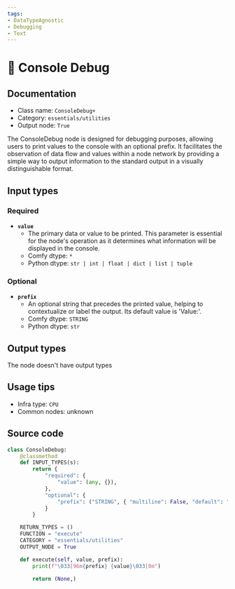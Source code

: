 ```yaml
---
tags:
- DataTypeAgnostic
- Debugging
- Text
---
```


# 🔧 Console Debug
## Documentation
- Class name: `ConsoleDebug+`
- Category: `essentials/utilities`
- Output node: `True`

The ConsoleDebug node is designed for debugging purposes, allowing users to print values to the console with an optional prefix. It facilitates the observation of data flow and values within a node network by providing a simple way to output information to the standard output in a visually distinguishable format.
## Input types
### Required
- **`value`**
    - The primary data or value to be printed. This parameter is essential for the node's operation as it determines what information will be displayed in the console.
    - Comfy dtype: `*`
    - Python dtype: `str | int | float | dict | list | tuple`
### Optional
- **`prefix`**
    - An optional string that precedes the printed value, helping to contextualize or label the output. Its default value is 'Value:'.
    - Comfy dtype: `STRING`
    - Python dtype: `str`
## Output types
The node doesn't have output types
## Usage tips
- Infra type: `CPU`
- Common nodes: unknown


## Source code
```python
class ConsoleDebug:
    @classmethod
    def INPUT_TYPES(s):
        return {
            "required": {
                "value": (any, {}),
            },
            "optional": {
                "prefix": ("STRING", { "multiline": False, "default": "Value:" })
            }
        }

    RETURN_TYPES = ()
    FUNCTION = "execute"
    CATEGORY = "essentials/utilities"
    OUTPUT_NODE = True

    def execute(self, value, prefix):
        print(f"\033[96m{prefix} {value}\033[0m")

        return (None,)

```
